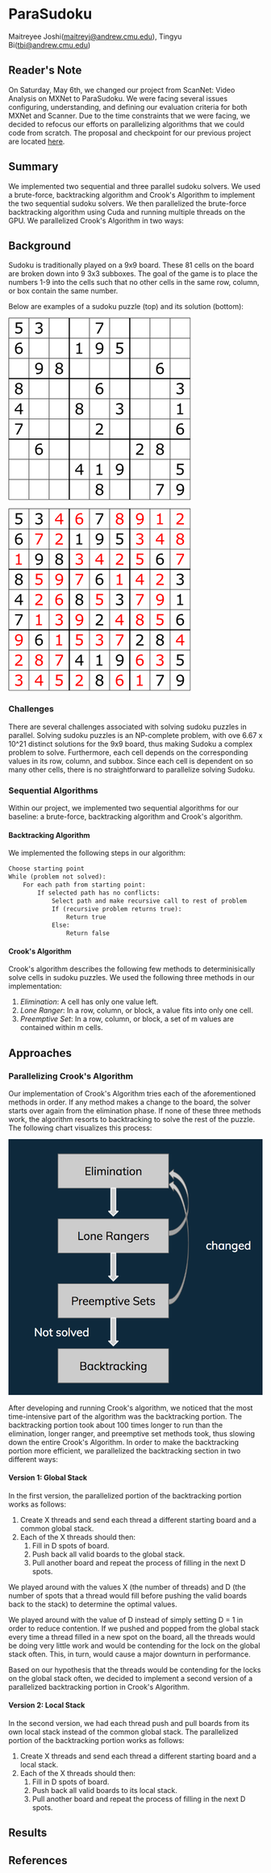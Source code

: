 # ParaSudoku
Maitreyee Joshi(maitreyj@andrew.cmu.edu), Tingyu Bi(tbi@andrew.cmu.edu)

## Reader's Note

On Saturday, May 6th, we changed our project from ScanNet: Video Analysis on MXNet to ParaSudoku. We were facing several issues configuring, understanding, and defining our evaluation criteria for both MXNet and Scanner. Due to the time constraints that we were facing, we decided to refocus our efforts on parallelizing algorithms that we could code from scratch. The proposal and checkpoint for our previous project are located [here](https://sophie4869.github.io/ScanNet/).

## Summary

We implemented two sequential and three parallel sudoku solvers. We used a brute-force, backtracking algorithm and Crook's Algorithm to implement the two sequential sudoku solvers. We then parallelized the brute-force backtracking algorithm using Cuda and running multiple threads on the GPU. We parallelized Crook's Algorithm in two ways: 

## Background

Sudoku is traditionally played on a 9x9 board. These 81 cells on the board are broken down into 9 3x3 subboxes. The goal of the game is to place the numbers 1-9 into the cells such that no other cells in the same row, column, or box contain the same number.

Below are examples of a sudoku puzzle (top) and its solution (bottom):

![Sudoku](Sudoku.png)

![Solved Sudoku](Solved_Sudoku.png)

### Challenges

There are several challenges associated with solving sudoku puzzles in parallel. Solving sudoku puzzles is an NP-complete problem, with ove 6.67 x 10^21 distinct solutions for the 9x9 board, thus making Sudoku a complex problem to solve. Furthermore, each cell depends on the corresponding values in its row, column, and subbox. Since each cell is dependent on so many other cells, there is no straightforward to parallelize solving Sudoku.

### Sequential Algorithms

Within our project, we implemented two sequential algorithms for our baseline: a brute-force, backtracking algorithm and Crook's algorithm.

#### Backtracking Algorithm
We implemented the following steps in our algorithm:
```
Choose starting point
While (problem not solved):
	For each path from starting point:
		If selected path has no conflicts:
			Select path and make recursive call to rest of problem
			If (recursive problem returns true):
				Return true
			Else:
				Return false
```

#### Crook's Algorithm
Crook's algorithm describes the following few methods to determinisically solve cells in sudoku puzzles. We used the following three methods in our implementation: 
1. *Elimination*: A cell has only one value left.
2. *Lone Ranger*: In a row, column, or block, a value fits into only one cell.
3. *Preemptive Set*: In a row, column, or block, a set of m values are contained within m cells.

## Approaches

### Parallelizing Crook's Algorithm

Our implementation of Crook's Algorithm tries each of the aforementioned methods in order. If any method makes a change to the board, the solver starts over again from the elimination phase. If none of these three methods work, the algorithm resorts to backtracking to solve the rest of the puzzle. The following chart visualizes this process: 

![Crook's Algorithm](Crook_Algorithm.png)

After developing and running Crook's algorithm, we noticed that the most time-intensive part of the algorithm was the backtracking portion. The backtracking portion took about 100 times longer to run than the elimination, longer ranger, and preemptive set methods took, thus slowing down the entire Crook's Algorithm. In order to make the backtracking portion more efficient, we parallelized the backtracking section in two different ways:

#### Version 1: Global Stack

In the first version, the parallelized portion of the backtracking portion works as follows:

1. Create X threads and send each thread a different starting board and a common global stack.
2. Each of the X threads should then:
    1. Fill in D spots of board.
    2. Push back all valid boards to the global stack.
    3. Pull another board and repeat the process of filling in the next D spots.
    
We played around with the values X (the number of threads) and D (the number of spots that a thread would fill before pushing the valid boards back to the stack) to determine the optimal values. 

We played around with the value of D instead of simply setting D = 1 in order to reduce contention. If we pushed and popped from the global stack every time a thread filled in a new spot on the board, all the threads would be doing very little work and would be contending for the lock on the global stack often. This, in turn, would cause a major downturn in performance. 

Based on our hypothesis that the threads would be contending for the locks on the global stack often, we decided to implement a second version of a parallelized backtracking portion in Crook's Algorithm.

#### Version 2: Local Stack

In the second version, we had each thread push and pull boards from its own local stack instead of the common global stack. The parallelized portion of the backtracking portion works as follows:

1. Create X threads and send each thread a different starting board and a local stack.
2. Each of the X threads should then:
    1. Fill in D spots of board.
    2. Push back all valid boards to its local stack.
    3. Pull another board and repeat the process of filling in the next D spots.

## Results

## References
